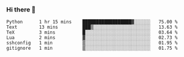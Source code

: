 ### Hi there 👋

<!--
**gustavkrist/gustavkrist** is a ✨ _special_ ✨ repository because its `README.md` (this file) appears on your GitHub profile.

Here are some ideas to get you started:

- 🔭 I’m currently working on ...
- 🌱 I’m currently learning ...
- 👯 I’m looking to collaborate on ...
- 🤔 I’m looking for help with ...
- 💬 Ask me about ...
- 📫 How to reach me: ...
- 😄 Pronouns: ...
- ⚡ Fun fact: ...
-->

<!--START_SECTION:waka-->

```text
Python      1 hr 15 mins    ██████████████████▓░░░░░░   75.00 %
Text        13 mins         ███▒░░░░░░░░░░░░░░░░░░░░░   13.63 %
TeX         3 mins          █░░░░░░░░░░░░░░░░░░░░░░░░   03.64 %
Lua         2 mins          ▓░░░░░░░░░░░░░░░░░░░░░░░░   02.73 %
sshconfig   1 min           ▒░░░░░░░░░░░░░░░░░░░░░░░░   01.95 %
gitignore   1 min           ▒░░░░░░░░░░░░░░░░░░░░░░░░   01.75 %
```

<!--END_SECTION:waka-->
